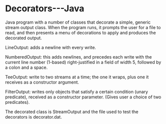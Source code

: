 # Decorators---Java
Java program with a number of classes that decorate a simple, generic stream output class.
When the program runs, it prompts the user for a file to read, and then presents a menu of decorations to apply and produces the decorated output.

LineOutput: adds a newline with every write.

NumberedOutput: this adds newlines, and precedes each write with the current line number (1-based) right-justified in a field of width 5, followed by a colon and a space.

TeeOutput: write to two streams at a time; the one it wraps, plus one it receives as a constructor argument.

FilterOutput: writes only objects that satisfy a certain condition (unary predicate), received as a constructor parameter. (Gives user a choice of two predicates).

The decorated class is StreamOutput and the file used to test the decorators is decorator.dat.
